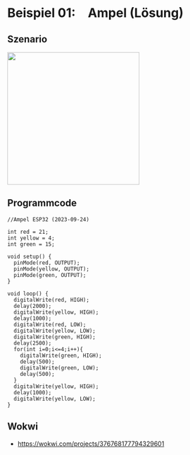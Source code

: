 <h1>Beispiel 01:&emsp;Ampel (Lösung)</h1>

<h2>Szenario</h2>
<img style="width:300px;"src="https://github.com/voeweb/ESP32/assets/145892303/fb1cc128-87f9-4329-95b2-2381d1de53ad"></img>


<h2>Programmcode</h2>

```
//Ampel ESP32 (2023-09-24)

int red = 21;
int yellow = 4;
int green = 15;

void setup() {
  pinMode(red, OUTPUT);
  pinMode(yellow, OUTPUT);
  pinMode(green, OUTPUT);
}

void loop() {
  digitalWrite(red, HIGH);
  delay(2000);
  digitalWrite(yellow, HIGH);
  delay(1000);
  digitalWrite(red, LOW);
  digitalWrite(yellow, LOW);
  digitalWrite(green, HIGH);
  delay(2500);
  for(int i=0;i<=4;i++){
    digitalWrite(green, HIGH);
    delay(500);
    digitalWrite(green, LOW);
    delay(500);
  }
  digitalWrite(yellow, HIGH);
  delay(1000);
  digitalWrite(yellow, LOW);
}
```

<h2>Wokwi</h2>
<ul>
  <li>
    <a href="https://wokwi.com/projects/376768177794329601">https://wokwi.com/projects/376768177794329601</a>
  </li>
</ul>
